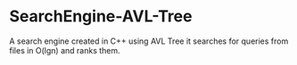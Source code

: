 # SearchEngine-AVL-Tree
A search engine created in C++ using AVL Tree it searches for queries from files in O(lgn) and ranks them.
